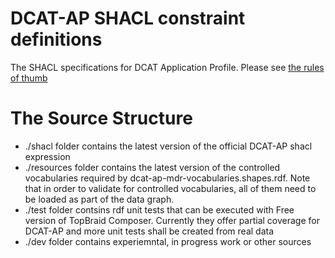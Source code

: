 # DCAT-AP SHACL constraint definitions
The SHACL specifications for DCAT Application Profile. 
Please see [the rules of thumb](./rules.md)

# The Source Structure

* ./shacl folder contains the latest version of the official DCAT-AP shacl expression
* ./resources folder contains the latest version of the controlled vocabularies required by dcat-ap-mdr-vocabularies.shapes.rdf. Note that in order to validate for controlled vocabularies, all of them need to be loaded as part of the data graph.
* ./test folder contsins rdf unit tests that can be executed with Free version of TopBraid Composer. Currently they offer partial coverage for DCAT-AP and more unit tests shall be created from real data
* ./dev folder contains experiemntal, in progress work or other sources
